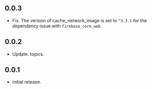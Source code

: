 ## 0.0.3
* Fix. The version of cache_network_image is set to `^3.3.1` for the dependency issue with `firebase_core_web`.

## 0.0.2
* Update. topics.

## 0.0.1
* initial release.
